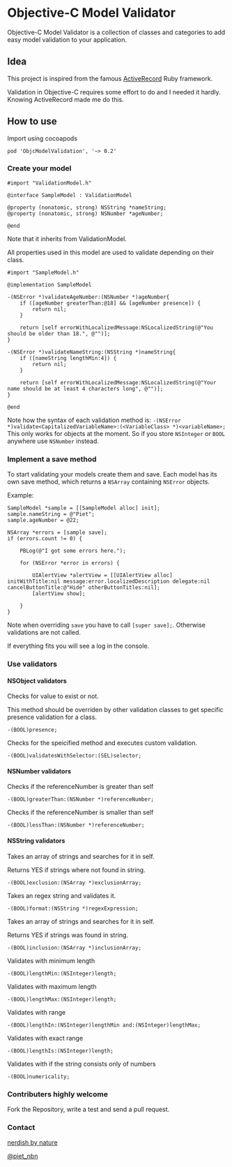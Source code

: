 Objective-C Model Validator
=====

Objective-C Model Validator is a collection of classes and categories to add easy model validation to your application.

## Idea

This project is inspired from the famous [ActiveRecord](http://api.rubyonrails.org/classes/ActiveRecord/Base.html) Ruby framework.

Validation in Objective-C requires some effort to do and I needed it hardly. Knowing ActiveRecord made me do this.

## How to use

Import using cocoapods
    
    pod 'ObjcModelValidation', '~> 0.2'
    
### Create your model

```objc
#import "ValidationModel.h"

@interface SampleModel : ValidationModel

@property (nonatomic, strong) NSString *nameString;
@property (nonatomic, strong) NSNumber *ageNumber;

@end
```
    
Note that it inherits from ValidationModel.

All properties used in this model are used to validate depending on their class.

```objc
#import "SampleModel.h"

@implementation SampleModel

-(NSError *)validateAgeNumber:(NSNumber *)ageNumber{
    if ([ageNumber greaterThan:@18] && [ageNumber presence]) {
        return nil;
    }
    
    return [self errorWithLocalizedMessage:NSLocalizedString(@"You should be older than 18.", @"")];
}
    
-(NSError *)validateNameString:(NSString *)nameString{
    if ([nameString lengthMin:4]) {
        return nil;
    }

    return [self errorWithLocalizedMessage:NSLocalizedString(@"Your name should be at least 4 characters long", @"")];
}

@end
```
    
    
Note how the syntax of each validation method is: `-(NSError *)validate<CapitalizedVariableName>:(<VariableClass> *)<variableName>;`
This only works for objects at the moment. So if you store `NSInteger` or `BOOL` anywhere use `NSNumber` instead.

### Implement a save method

To start validating your models create them and save. Each model has its own save method, which returns a `NSArray` containing `NSError` objects. 

Example: 

```objc
SampleModel *sample = [[SampleModel alloc] init];
sample.nameString = @"Piet";
sample.ageNumber = @22;
    
NSArray *errors = [sample save];
if (errors.count != 0) {
        
    PBLog(@"I got some errors here.");
        
    for (NSError *error in errors) {
            
        UIAlertView *alertView = [[UIAlertView alloc] initWithTitle:nil message:error.localizedDescription delegate:nil cancelButtonTitle:@"Hide" otherButtonTitles:nil];
        [alertView show];
            
    }
}
```

Note when overriding `save` you have to call `[super save];`. Otherwise validations are not called.

If everything fits you will see a log in the console.

### Use validators

#### NSObject validators

Checks for value to exist or not.

This method should be overriden by other validation classes to get
specific presence validation for a class.
 
```objc
-(BOOL)presence;
```


Checks for the speicified method and executes custom validation.

```objc
-(BOOL)validatesWithSelector:(SEL)selector;
```
    
#### NSNumber validators

Checks if the referenceNumber is greater than self

```objc
-(BOOL)greaterThan:(NSNumber *)referenceNumber;
```
    
Checks if the referenceNumber is smaller than self

```objc
-(BOOL)lessThan:(NSNumber *)referenceNumber;
```

#### NSString validators

Takes an array of strings and searches for it in self.

Returns YES if strings where not found in string.

```objc
-(BOOL)exclusion:(NSArray *)exclusionArray;
```


Takes an regex string and validates it.

```objc
-(BOOL)format:(NSString *)regexExpression;
```


Takes an array of strings and searches for it in self.

Returns YES if strings was found in string.

```objc
-(BOOL)inclusion:(NSArray *)inclusionArray;
```


Validates with minimum length

```objc
-(BOOL)lengthMin:(NSInteger)length;
```


Validates with maximum length

```objc
-(BOOL)lengthMax:(NSInteger)length;
```


Validates with range
 
```objc
-(BOOL)lengthIn:(NSInteger)lengthMin and:(NSInteger)lengthMax;
```


Validates with exact range

```objc
-(BOOL)lengthIs:(NSInteger)length;
```


Validates with if the string consists only of numbers

```objc
-(BOOL)numericality;
```
    
    
### Contributers highly welcome

Fork the Repository, write a test and send a pull request.

### Contact

[nerdish by nature](http://nerdishbynature.com)

[@piet_nbn](https://twitter.com/piet_nbn)
